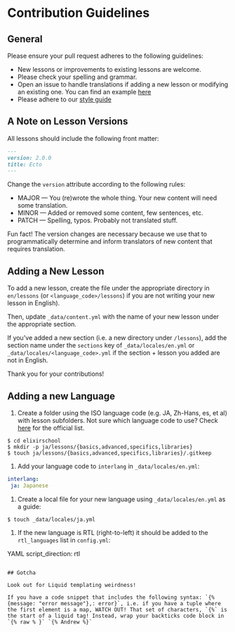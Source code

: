 # Contribution Guidelines

## General
Please ensure your pull request adheres to the following guidelines:

* New lessons or improvements to existing lessons are welcome.
* Please check your spelling and grammar.
* Open an issue to handle translations if adding a new lesson or modifying an existing one. You can find an example [here](https://github.com/elixirschool/elixirschool/issues/529)
* Please adhere to our [style guide](https://github.com/elixirschool/elixirschool/wiki/Lesson-Styleguide)

## A Note on Lesson Versions

All lessons should include the following front matter:

```markdown
---
version: 2.0.0
title: Ecto
---
```

Change the `version` attribute according to the following rules:

* MAJOR — You (re)wrote the whole thing. Your new content will need some translation.
* MINOR — Added or removed some content, few sentences, etc.
* PATCH — Spelling, typos. Probably not translated stuff.

Fun fact! The version changes are necessary because we use that to programmatically determine and inform translators of new content that requires translation.

## Adding a New Lesson
To add a new lesson, create the file under the appropriate directory in `en/lessons` (or `<language_code>/lessons`) if you are not writing your new lesson in English).

Then, update `_data/content.yml` with the name of your new lesson under the appropriate section.

If you've added a new section (i.e. a new directory under `/lessons`), add the section name under the `sections` key of `_data/locales/en.yml` or `_data/locales/<language_code>.yml` if the section + lesson you added are not in English.

Thank you for your contributions!


## Adding a new Language

1. Create a folder using the ISO language code (e.g. JA, Zh-Hans, es, et al) with lesson subfolders.
Not sure which language code to use?
Check [here](https://www.loc.gov/standards/iso639-2/php/English_list.php) for the official list.

  ```shell
  $ cd elixirschool
  $ mkdir -p ja/lessons/{basics,advanced,specifics,libraries}
  $ touch ja/lessons/{basics,advanced,specifics,libraries}/.gitkeep
  ```

1. Add your language code to `interlang` in `_data/locales/en.yml`:

  ```yaml
  interlang:
   ja: Japanese
  ```

1. Create a local file for your new language using `_data/locales/en.yml` as a guide:

  ```shell
  $ touch _data/locales/ja.yml
  ```

1. If the new language is RTL (right-to-left) it should be added to the `rtl_languages` list in `config.yml`:

  YAML
  script_direction: rtl
  ```

## Gotcha

Look out for Liquid templating weirdness!

If you have a code snippet that includes the following syntax: `{%{message: "error message"},: error}`, i.e. if you have a tuple where the first element is a map, WATCH OUT! That set of characters, `{%` is the start of a liquid tag! Instead, wrap your backticks code block in `{% raw % }` `{% Andrew %}`
